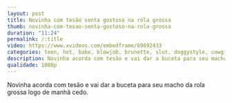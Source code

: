 ```yaml
---
layout: post
title: Novinha com tesão senta gostoso na rola grossa
thumb: novinha-com-tesao-senta-gostoso-na-rola-grossa
duration: "11:24"
permalink: /:title
video: https://www.xvideos.com/embedframe/69692433
categories: teen, hot, babe, blowjob, brunette, slut, doggystyle, cowgirl, horny, daddy, pov-sex, pov-blowjob
description: Novinha acorda com tesão e vai dar a buceta para seu macho da rola grossa logo de manhã cedo.
qualidade: 1080p
---
```

Novinha acorda com tesão e vai dar a buceta para seu macho da rola grossa logo de manhã cedo.